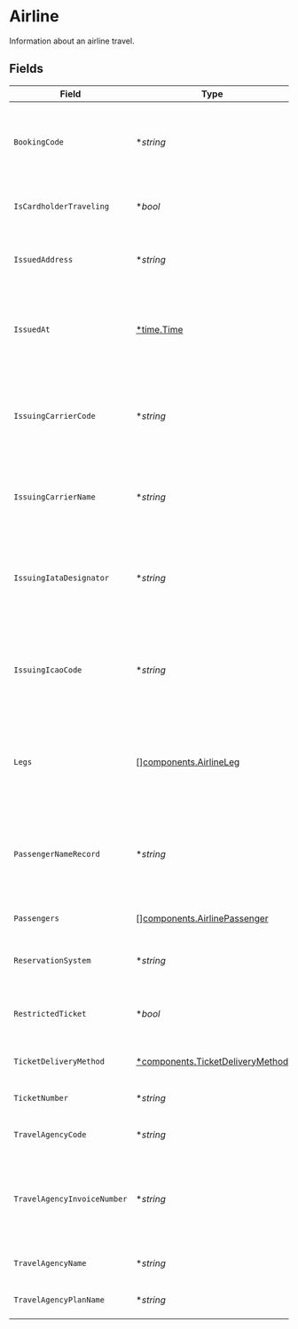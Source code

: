# Airline

Information about an airline travel.


## Fields

| Field                                                                                 | Type                                                                                  | Required                                                                              | Description                                                                           | Example                                                                               |
| ------------------------------------------------------------------------------------- | ------------------------------------------------------------------------------------- | ------------------------------------------------------------------------------------- | ------------------------------------------------------------------------------------- | ------------------------------------------------------------------------------------- |
| `BookingCode`                                                                         | **string*                                                                             | :heavy_minus_sign:                                                                    | The unique identifier of the reservation in the global distribution system.           | X36Q9C                                                                                |
| `IsCardholderTraveling`                                                               | **bool*                                                                               | :heavy_minus_sign:                                                                    | Indicates whether the cardholder is traveling.                                        | true                                                                                  |
| `IssuedAddress`                                                                       | **string*                                                                             | :heavy_minus_sign:                                                                    | The address of the place/agency that issued the ticket.                               | 123 Broadway, New York                                                                |
| `IssuedAt`                                                                            | [*time.Time](https://pkg.go.dev/time#Time)                                            | :heavy_minus_sign:                                                                    | The date that the ticket was last issued in the airline reservation system.           | 2013-07-16T19:23:00.000+00:00                                                         |
| `IssuingCarrierCode`                                                                  | **string*                                                                             | :heavy_minus_sign:                                                                    | For airline aggregators, three-character IATA code of the airline issuing the ticket. | 649                                                                                   |
| `IssuingCarrierName`                                                                  | **string*                                                                             | :heavy_minus_sign:                                                                    | For airline aggregators, name of the airline issuing the ticket.                      | Air Transat A.T. Inc                                                                  |
| `IssuingIataDesignator`                                                               | **string*                                                                             | :heavy_minus_sign:                                                                    | For airline aggregators, two-character IATA code of the airline issuing the ticket.   | TS                                                                                    |
| `IssuingIcaoCode`                                                                     | **string*                                                                             | :heavy_minus_sign:                                                                    | For airline aggregators, three-character ICAO code of the airline issuing the ticket. | TSC                                                                                   |
| `Legs`                                                                                | [][components.AirlineLeg](../../models/components/airlineleg.md)                      | :heavy_minus_sign:                                                                    | An array of separate trip segments. Each leg contains detailed itinerary information. |                                                                                       |
| `PassengerNameRecord`                                                                 | **string*                                                                             | :heavy_minus_sign:                                                                    | The Passenger Name Record (PNR) in the airline reservation system.                    | JOHN L                                                                                |
| `Passengers`                                                                          | [][components.AirlinePassenger](../../models/components/airlinepassenger.md)          | :heavy_minus_sign:                                                                    | An array of the travelling passengers.                                                |                                                                                       |
| `ReservationSystem`                                                                   | **string*                                                                             | :heavy_minus_sign:                                                                    | The name of the reservation system.                                                   | Amadeus                                                                               |
| `RestrictedTicket`                                                                    | **bool*                                                                               | :heavy_minus_sign:                                                                    | Indicates whether the ticket is restricted (refundable).                              | false                                                                                 |
| `TicketDeliveryMethod`                                                                | [*components.TicketDeliveryMethod](../../models/components/ticketdeliverymethod.md)   | :heavy_minus_sign:                                                                    | The delivery method of the ticket.                                                    | electronic                                                                            |
| `TicketNumber`                                                                        | **string*                                                                             | :heavy_minus_sign:                                                                    | The airline's unique ticket number.                                                   | 123-1234-151555                                                                       |
| `TravelAgencyCode`                                                                    | **string*                                                                             | :heavy_minus_sign:                                                                    | The IATA travel agency code.                                                          | 12345                                                                                 |
| `TravelAgencyInvoiceNumber`                                                           | **string*                                                                             | :heavy_minus_sign:                                                                    | The reference number of the invoice that was issued by the travel agency.             | EG15555155                                                                            |
| `TravelAgencyName`                                                                    | **string*                                                                             | :heavy_minus_sign:                                                                    | The name of the travel agency.                                                        | ACME Agency                                                                           |
| `TravelAgencyPlanName`                                                                | **string*                                                                             | :heavy_minus_sign:                                                                    | The name of the travel agency plan.                                                   | B733                                                                                  |
